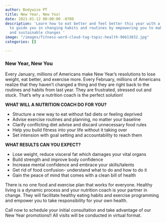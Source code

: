 ```yaml
---
author: Bodywise PT
title: New Year, New You!
date: 2021-01-12 00:00:00 -0700
description: 'Learn how to eat better and feel better this year with a nutrition coach
  to guide you in changing habits and routines by empowering you to make permanent
  and sustainable changes '
image: "/images/fitness-word-cloud-tag-topic-health-96613832.jpg"
categories: []

---
```

### **New Year, New You**

Every January, millions of Americans make New Year’s resolutions to lose weight, eat better, and exercise more. Every February, millions of Americans realize that they haven’t changed a thing and they are right back to the routines and habits from last year. They are frustrated, stressed out and stuck. That’s why a nutrition coach is the perfect solution!

**WHAT WILL A NUTRITION COACH DO FOR YOU?**

* Structure a new way to eat without fad diets or feeling deprived
* Advise exercise routines and planning, no matter your baseline
* Clarify conflicting diet advise and discard unnecessary food rules
* Help you build fitness into your life without it taking over
* Set intension with goal setting and accountability to reach them

**WHAT RESULTS CAN YOU EXPECT?**

* Lose weight, reduce visceral fat which damages your vital organs
* Build strength and improve body confidence
* Increase mental confidence and embrace your skills/talents
* Get rid of food confusion- understand what to do and how to do it
* Gain the peace of mind that comes with a clean bill of health

There is no one food and exercise plan that works for everyone. Healthy living is a dynamic process and your nutrition coach is your partner in change. They will facilitate healthy eating habits and exercise programming and empower you to take responsibility for your own health.

Call now to schedule your initial consultation and take advantage of our New Year promotions!! All visits will be conducted in virtual format.